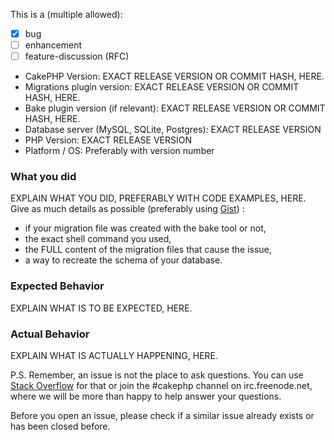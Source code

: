 This is a (multiple allowed):
* [x] bug
* [ ] enhancement
* [ ] feature-discussion (RFC)

* CakePHP Version: EXACT RELEASE VERSION OR COMMIT HASH, HERE.
* Migrations plugin version: EXACT RELEASE VERSION OR COMMIT HASH, HERE.
* Bake plugin version (if relevant): EXACT RELEASE VERSION OR COMMIT HASH, HERE.
* Database server (MySQL, SQLite, Postgres): EXACT RELEASE VERSION
* PHP Version: EXACT RELEASE VERSION
* Platform / OS: Preferably with version number

### What you did
EXPLAIN WHAT YOU DID, PREFERABLY WITH CODE EXAMPLES, HERE.
Give as much details as possible (preferably using [Gist](https://gist.github.com/)) :
* if your migration file was created with the bake tool or not,
* the exact shell command you used,
* the FULL content of the migration files that cause the issue,
* a way to recreate the schema of your database.

### Expected Behavior
EXPLAIN WHAT IS TO BE EXPECTED, HERE.

### Actual Behavior
EXPLAIN WHAT IS ACTUALLY HAPPENING, HERE.

P.S. Remember, an issue is not the place to ask questions. You can use [Stack Overflow](https://stackoverflow.com/questions/tagged/cakephp)
for that or join the #cakephp channel on irc.freenode.net, where we will be more than happy to help answer your questions.

Before you open an issue, please check if a similar issue already exists or has been closed before.

